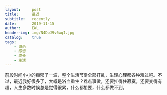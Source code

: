 ```yaml
---
layout:     post
title:      最近
subtitle:   recently
date:       2019-11-15
author:     EWL
header-img: img/N4DpJ9v6wqI.jpg
catalog:    true
tags:
    - 记录
    - 感想
    - 成长
    - 生活
---
```


前段时间小小的抑郁了一波，整个生活节奏全部打乱，生理心理都各种难过吧。不过，最近我好很多了，大概是浴血重生？找点事做，还要扛得住寂寞，还要变得有趣，人生多数时候总是觉得很累，什么都想要，什么都做不到。
